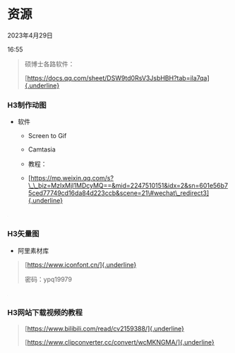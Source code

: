 # 资源


2023年4月29日

16:55

 

> 硕博士各路软件：
>
> [https://docs.qq.com/sheet/DSW9td0RsV3JsbHBH?tab=ila7qa]{.underline}

### **H3**​制作动图

-   软件

    -   Screen to Gif

    -   Camtasia

    -   教程：

    -   [https://mp.weixin.qq.com/s?\_\_biz=MzIxMjI1MDcyMQ==&mid=2247510151&idx=2&sn=601e56b75ced77749cd16da84d223ccb&scene=21\#wechat\_redirect3]{.underline}

![](../../assets/010_资源_000.png) 

### **H3**​矢量图

-   阿里素材库

> [https://www.iconfont.cn/]{.underline}
>
> 密码：ypq19979
>
![](../../assets/010_资源_000.png) 

### **H3**​网站下载视频的教程

> [https://www.bilibili.com/read/cv2159388/]{.underline}
>
> [https://www.clipconverter.cc/convert/wcMKNGMA/]{.underline}
>
>  
>
>  
>
>  
